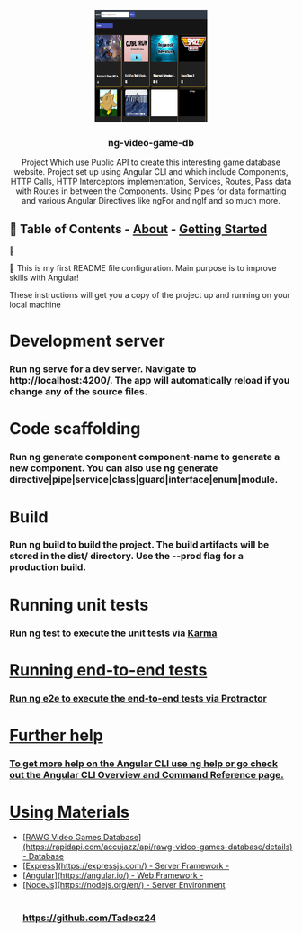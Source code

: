 <p align="center">
  <a href="" rel="noopener">
    <img
      width="200px"
      height="200px"
      src="./src/assets/images/Readme/P-Screenshot.png"
      alt="Project logo"
  /></a>
</p>

<h3 align="center">ng-video-game-db</h3>

<p align="center">
  Project Which use Public API to create this interesting game database website.
  Project set up using Angular CLI and which include Components, HTTP Calls,
  HTTP Interceptors implementation, Services, Routes, Pass data with Routes in
  between the Components. Using Pipes for data formatting and various Angular
  Directives like ngFor and ngIf and so much more.
  <br />
</p>

## 📝 Table of Contents - [About](#about) - [Getting Started](#getting_started)

🧐

🏁 This is my first README file configuration. Main purpose is to improve skills with
Angular!

These instructions will get you a copy of the project up and running on your
local machine

<!-- <h1>🎈 Usage </h1><a name="usage">

  <ul>
      <li>$ git clone https://github.com/Tadeoz24/NG-VIDEO-GAME-DB.git</li>
      <li>$ npm install</li>
      <li>$ ng serve</li>
      <li> 🚀 Run and Built ⛏️ </li>
  </ul> -->

</a>
<h1> </h1>
<h3> </h3>

<h1>Development server</h1>
<h3>Run ng serve for a dev server. Navigate to http://localhost:4200/. The app will automatically reload if you change any of the source files. </h3>

<h1>Code scaffolding</h1>
<h3>Run ng generate component component-name to generate a new component. You can also use ng generate directive|pipe|service|class|guard|interface|enum|module.</h3>

<h1>Build</h1>
<h3>Run ng build to build the project. The build artifacts will be stored in the dist/ directory. Use the --prod flag for a production build.</h3>

<h1>Running unit tests</h1>
<h3>Run ng test to execute the unit tests via  <a href="https://karma-runner.github.io/latest/index.html">Karma</h3>

<h1>Running end-to-end tests</h1>
<h3>Run ng e2e to execute the end-to-end tests via <a href="https://karma-runner.github.io/latest/index.html">Protractor</h3>

<h1>Further help</h1>
<h3>To get more help on the Angular CLI use ng help or go check out the  Angular CLI Overview and Command Reference page.</h3>

<h1>Using Materials</h1>
<ul>
  <li>[RAWG Video Games Database](https://rapidapi.com/accujazz/api/rawg-video-games-database/details) - Database</li>
  <li>[Express](https://expressjs.com/) - Server Framework -</li>
  <li>[Angular](https://angular.io/) - Web Framework -</li>
  <li>[NodeJs](https://nodejs.org/en/) - Server Environment</li>
  
</br>
  <h3>https://github.com/Tadeoz24</h3>
</ul>
